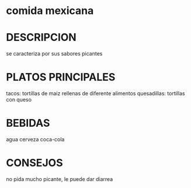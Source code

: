 # comida mexicana

# DESCRIPCION
se caracteriza por sus sabores picantes

# PLATOS PRINCIPALES
tacos: tortillas de maiz rellenas de diferente alimentos
quesadillas: tortillas con queso

# BEBIDAS
agua
cerveza
coca-cola

# CONSEJOS
no pida mucho picante, le puede dar diarrea